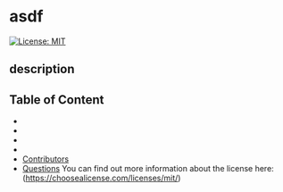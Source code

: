 # asdf

  [![License: MIT](https://img.shields.io/badge/License-MIT-yellow.svg)](https://opensource.org/licenses/MIT)
  
  ## description
  ## Table of Content
  * [](#)
  * [](#)
  * [](#)
  * [](#)
  * [Contributors](#contributors)
  * [Questions](#questions)
  You can find out more information about the license here:(https://choosealicense.com/licenses/mit/)
  

